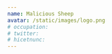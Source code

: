 ```yaml
---
name: Malicious Sheep
avatar: /static/images/logo.png
# occupation:
# twitter:
# hicetnunc:
---
```

